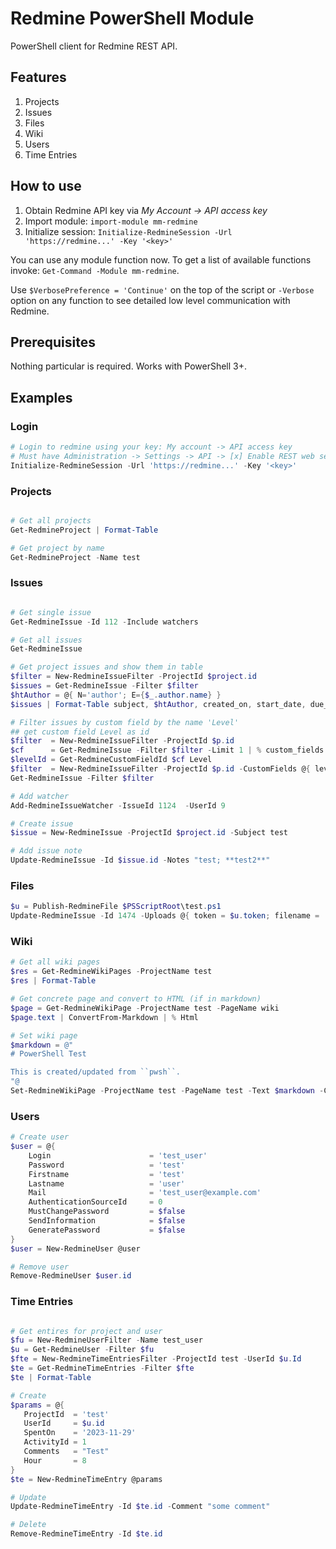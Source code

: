 # Redmine PowerShell Module

PowerShell client for Redmine REST API.

## Features

1. Projects
1. Issues
1. Files
1. Wiki
1. Users
1. Time Entries

## How to use

1. Obtain Redmine API key via *My Account -> API access key*
1. Import module: `import-module mm-redmine`
1. Initialize session: `Initialize-RedmineSession -Url 'https://redmine...' -Key '<key>'`

You can use any module function now. To get a list of available functions invoke: `Get-Command -Module mm-redmine`.

Use `$VerbosePreference = 'Continue'` on the top of the script or `-Verbose` option on any function to see detailed low level communication with Redmine.

## Prerequisites

Nothing particular is required. Works with PowerShell 3+.

## Examples

### Login

```ps1
# Login to redmine using your key: My account -> API access key
# Must have Administration -> Settings -> API -> [x] Enable REST web service
Initialize-RedmineSession -Url 'https://redmine...' -Key '<key>'
```

### Projects

```ps1

# Get all projects
Get-RedmineProject | Format-Table

# Get project by name
Get-RedmineProject -Name test
```

### Issues

```ps1

# Get single issue
Get-RedmineIssue -Id 112 -Include watchers

# Get all issues
Get-RedmineIssue

# Get project issues and show them in table
$filter = New-RedmineIssueFilter -ProjectId $project.id
$issues = Get-RedmineIssue -Filter $filter
$htAuthor = @{ N='author'; E={$_.author.name} }
$issues | Format-Table subject, $htAuthor, created_on, start_date, due_date

# Filter issues by custom field by the name 'Level'
## get custom field Level as id
$filter  = New-RedmineIssueFilter -ProjectId $p.id
$cf      = Get-RedmineIssue -Filter $filter -Limit 1 | % custom_fields
$levelId = Get-RedmineCustomFieldId $cf Level
$filter  = New-RedmineIssueFilter -ProjectId $p.id -CustomFields @{ levelId = 'Senior' }
Get-RedmineIssue -Filter $filter

# Add watcher
Add-RedmineIssueWatcher -IssueId 1124  -UserId 9

# Create issue
$issue = New-RedmineIssue -ProjectId $project.id -Subject test

# Add issue note
Update-RedmineIssue -Id $issue.id -Notes "test; **test2**"
```

### Files

```ps1
$u = Publish-RedmineFile $PSScriptRoot\test.ps1
Update-RedmineIssue -Id 1474 -Uploads @{ token = $u.token; filename = 'test.ps1'; content_type = "text/plain" }
```

### Wiki

```ps1
# Get all wiki pages
$res = Get-RedmineWikiPages -ProjectName test
$res | Format-Table

# Get concrete page and convert to HTML (if in markdown)
$page = Get-RedmineWikiPage -ProjectName test -PageName wiki
$page.text | ConvertFrom-Markdown | % Html

# Set wiki page
$markdown = @"
# PowerShell Test

This is created/updated from ``pwsh``.
"@
Set-RedmineWikiPage -ProjectName test -PageName test -Text $markdown -Comments "Created by pwsh"
```

### Users

```ps1
# Create user
$user = @{
    Login                      = 'test_user'
    Password                   = 'test'
    Firstname                  = 'test'
    Lastname                   = 'user'
    Mail                       = 'test_user@example.com'
    AuthenticationSourceId     = 0
    MustChangePassword         = $false
    SendInformation            = $false
    GeneratePassword           = $false
}
$user = New-RedmineUser @user

# Remove user
Remove-RedmineUser $user.id
```

### Time Entries

```ps1

# Get entires for project and user
$fu = New-RedmineUserFilter -Name test_user
$u = Get-RedmineUser -Filter $fu
$fte = New-RedmineTimeEntriesFilter -ProjectId test -UserId $u.Id
$te = Get-RedmineTimeEntries -Filter $fte
$te | Format-Table

# Create
$params = @{
   ProjectId  = 'test'
   UserId     = $u.id
   SpentOn    = '2023-11-29'
   ActivityId = 1
   Comments   = "Test"
   Hour       = 8
}
$te = New-RedmineTimeEntry @params

# Update
Update-RedmineTimeEntry -Id $te.id -Comment "some comment"

# Delete
Remove-RedmineTimeEntry -Id $te.id
```